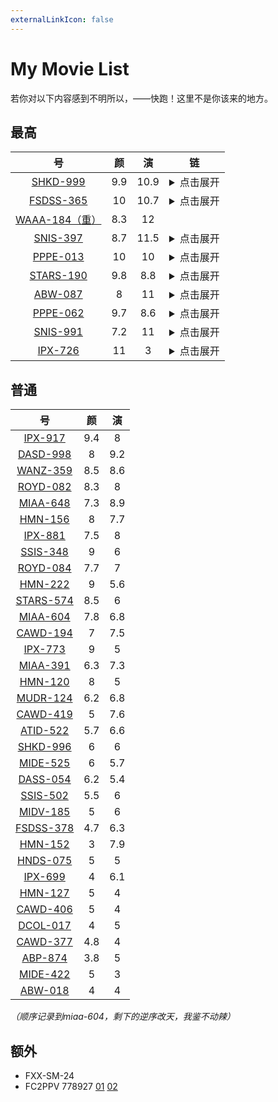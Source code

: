 ```yaml
---
externalLinkIcon: false
---
```


# My Movie List
<div class="subtitle">若你对以下内容感到不明所以，——快跑！这里不是你该来的地方。</div>

## 最高

|号|颜|演|链|
| :--: | :--: | :--: | :--: |
|[SHKD-999](https://www2.javhdporn.net/video/shkd-999)|9.9|10.9|<details><summary>点击展开</summary><p>magnet:?xt=urn:btih:210B775C018A5D487B1315A3DD2A3BD597DF59EA</p></details>|
|[FSDSS-365](https://www2.javhdporn.net/video/FSDSS-365c/)|10|10.7|<details><summary>点击展开</summary><p>magnet:?xt=urn:btih:d43c655cb761cd2fab0a0df093a9c1e663cb6d5f</p></details>|
|[WAAA-184（重）](https://www2.javhdporn.net/video/waaa-184)|8.3|12|
|[SNIS-397](https://www2.javhdporn.net/video/SNIS-397/)|8.7|11.5|<details><summary>点击展开</summary><p>magnet:?xt=urn:btih:11CAC397D8B472DCADD6DD7F58988D443D511B8C</p></details>|
|[PPPE-013](https://www2.javhdporn.net/video/PPPE-013c/)|10|10|<details><summary>点击展开</summary><p>magnet:?xt=urn:btih:484d3db110d9c7d8a47ff1f5e53433db32e58eba</p></details>|
|[STARS-190](https://www2.javhdporn.net/video/STARS-190/)|9.8|8.8|<details><summary>点击展开</summary><p>magnet:?xt=urn:btih:b8197c436e07951dbe3a329fa7c2e1925cc003b4</p></details>|
|[ABW-087](https://www2.javhdporn.net/video/ABW-087/)|8|11|<details><summary>点击展开</summary><p>magnet:?xt=urn:btih:c8478e3aa5a20c599cd48638fb8faa02206a6d65</p></details>|
|[PPPE-062](https://www2.javhdporn.net/video/pppe-062)|9.7|8.6|<details><summary>点击展开</summary><p>magnet:?xt=urn:btih:9082F40E5DD827973FADA9D3583F6F766BC1107C</p></details>|
|[SNIS-991](https://www2.javhdporn.net/video/snis-991c)|7.2|11|<details><summary>点击展开</summary><p>magnet:?xt=urn:btih:1632088697942D97B912E7AAFE3B98A281AE7058</p></details>|
|[IPX-726](https://www2.javhdporn.net/video/ipx-726)|11|3|<details><summary>点击展开</summary><p>magnet:?xt=urn:btih:74ED6ED378FBD3B58224A057BF7B59E1298CB72A</p></details>|

## 普通

|号|颜|演|
| :--: | :--: | :--: |
|[IPX-917](https://www2.javhdporn.net/video/ipx-917/)|9.4|8|
|[DASD-998](https://www2.javhdporn.net/video/dasd-998c/)|8|9.2|
|[WANZ-359](https://www2.javhdporn.net/video/WANZ-359c/)|8.5|8.6|
|[ROYD-082](https://www2.javhdporn.net/video/ROYD-082c/)|8.3|8|
|[MIAA-648](https://www2.javhdporn.net/video/miaa-648/)|7.3|8.9|
|[HMN-156](https://www2.javhdporn.net/video/hmn-156)|8|7.7|
|[IPX-881](https://www2.javhdporn.net/video/ipx-881)|7.5|8|
|[SSIS-348](https://www2.javhdporn.net/video/SSIS-348c/)|9|6|
|[ROYD-084](https://www2.javhdporn.net/video/ROYD-084c/)|7.7|7|
|[HMN-222](https://www2.javhdporn.net/video/hmn-222/)|9|5.6|
|[STARS-574](https://www2.javhdporn.net/video/stars-574)|8.5|6|
|[MIAA-604](https://www2.javhdporn.net/video/MIAA-604c/)|7.8|6.8|
|[CAWD-194](https://www2.javhdporn.net/video/cawd-194)|7|7.5|
|[IPX-773](https://www2.javhdporn.net/video/ipx-773/)|9|5|
|[MIAA-391](https://www2.javhdporn.net/video/miaa-391)|6.3|7.3|
|[HMN-120](https://www2.javhdporn.net/video/HMN-120c/)|8|5|
|[MUDR-124](https://www2.javhdporn.net/video/mudr-124c)|6.2|6.8|
|[CAWD-419](https://www2.javhdporn.net/video/cawd-419)|5|7.6|
|[ATID-522](https://www2.javhdporn.net/video/atid-522)|5.7|6.6|
|[SHKD-996](https://www2.javhdporn.net/video/shkd-996)|6|6|
|[MIDE-525](https://www2.javhdporn.net/video/mide-525)|6|5.7|
|[DASS-054](https://www2.javhdporn.net/video/dass-054c/)|6.2|5.4|
|[SSIS-502](https://www2.javhdporn.net/video/ssis-502)|5.5|6|
|[MIDV-185](https://www2.javhdporn.net/video/midv-185)|5|6|
|[FSDSS-378](https://www2.javhdporn.net/video/fsdss-378/)|4.7|6.3|
|[HMN-152](https://www2.javhdporn.net/video/hmn-152c)|3|7.9|
|[HNDS-075](https://www2.javhdporn.net/video/HNDS-075c/)|5|5|
|[IPX-699](https://www2.javhdporn.net/video/ipx-699)|4|6.1|
|[HMN-127](https://www2.javhdporn.net/video/HMN-127c/)|5|4|
|[CAWD-406](https://www2.javhdporn.net/video/cawd-406)|5|4|
|[DCOL-017](https://www2.javhdporn.net/video/dcol-017c)|4|5|
|[CAWD-377](https://www2.javhdporn.net/video/cawd-377/)|4.8|4|
|[ABP-874](https://www2.javhdporn.net/video/ABP-874/)|3.8|5|
|[MIDE-422](https://www2.javhdporn.net/video/mide-422)|5|3|
|[ABW-018](https://www2.javhdporn.net/video/abw-018/)|4|4|


*（顺序记录到miaa-604，剩下的逆序改天，我鉴不动辣）*

## 额外

* FXX-SM-24
* FC2PPV 778927 [01](https://jp.xero.porn/video/z6jtbjln09icqbaj24440) [02](https://www.tokyomotion.net/video/592838/%E7%84%A1%E4%BF%AE%E6%AD%A3-fc2ppv-778927-%E3%81%A1%E3%82%85%E3%81%B1%E7%8E%8B-%E3%81%93%E3%81%A8%E3%82%8A19%E6%AD%B3icup-%E8%B6%85s%E7%B4%9A-%E7%A5%9E%E4%B9%B3-02)